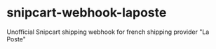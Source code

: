 # snipcart-webhook-laposte
Unofficial Snipcart shipping webhook for french shipping provider "La Poste"
